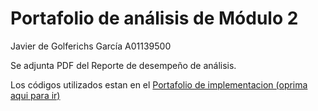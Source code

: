 # Portafolio de análisis de Módulo 2
Javier de Golferichs García A01139500

Se adjunta PDF del Reporte de desempeño de análisis.

Los códigos utilizados estan en el [Portafolio de implementacion (oprima aqui para ir)](https://github.com/1dgog/tc3006c_m2_portafoliodeimplementacion)
